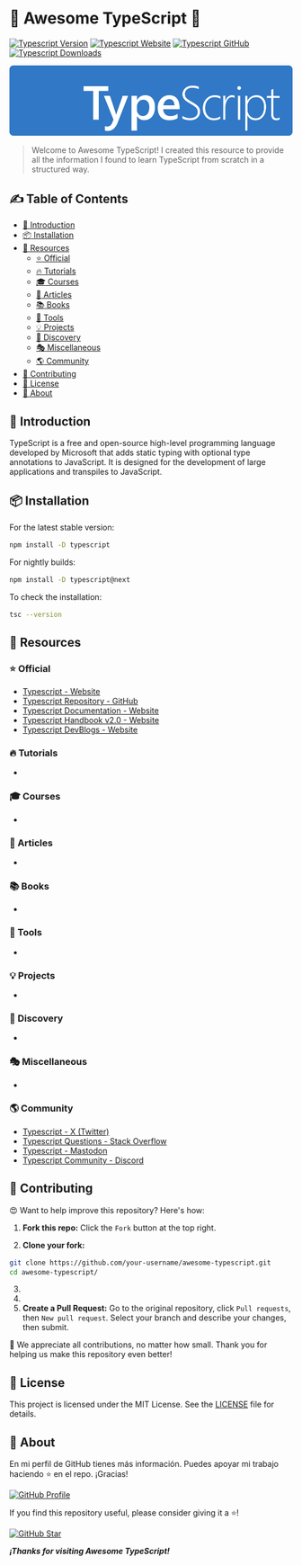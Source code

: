 # :star2: Awesome TypeScript :rocket:

[![Typescript Version](https://img.shields.io/npm/v/typescript?color=green&labelColor=black&label=Version)](https://www.npmjs.com/package/typescript)
[![Typescript Website](https://img.shields.io/website?url=https%3A%2F%2Fwww.typescriptlang.org%2F&up_message=Official&label=Website&labelColor=black&up_color=red)](https://www.typescriptlang.org/)
[![Typescript GitHub](https://img.shields.io/website?url=https%3A%2F%2Fgithub.com%2Fmicrosoft%2Ftypescript%2F&up_message=Typescript&up_color=blue&labelColor=black&label=GitHub)](https://github.com/microsoft/typescript/)
[![Typescript Downloads](https://img.shields.io/npm/dw/typescript.svg?color=FFD300&labelColor=black&label=Downloads)](https://www.npmjs.com/package/typescript)

![Typescript Banner](/media/ts-banner.png)

> Welcome to Awesome TypeScript! I created this resource to provide all the information I found to learn TypeScript from scratch in a structured way.

## :writing_hand: Table of Contents

- [:rocket: Introduction](#introduction)
- [:package: Installation](#installation)
- [:link: Resources](#resources)
  - [:star: Official](#official)
  - [:fire: Tutorials](#tutorials)
  - [:mortar_board: Courses](#courses)
  - [:memo: Articles](#articles)
  - [:books: Books](#books)
  - [:dart: Tools](#tools)
  - [:bulb: Projects](#projects)
  - [:mag_right: Discovery](#discovery)
  - [:performing_arts: Miscellaneous](#miscellaneous)
  - [:earth_americas: Community](#community)
- [:handshake: Contributing](#contributing)
- [:scroll: License](#license)
- [:sparkling_heart: About](#about)

<a id="Introduction"></a>
## :rocket: Introduction

TypeScript is a free and open-source high-level programming language developed by Microsoft that adds static typing with optional type annotations to JavaScript. It is designed for the development of large applications and transpiles to JavaScript.

<a id="Installation"></a>
## :package: Installation

For the latest stable version:

```bash
npm install -D typescript
```

For nightly builds:

```bash
npm install -D typescript@next
```

To check the installation:

```bash
tsc --version
```

<a id="Resources"></a>
## :link: Resources

<a id="Official"></a>
### :star: Official

- [Typescript - Website](https://www.typescriptlang.org/)
- [Typescript Repository - GitHub](https://github.com/microsoft/typescript/)
- [Typescript Documentation - Website](https://www.typescriptlang.org/docs/)
- [Typescript Handbook v2.0 - Website](https://www.typescriptlang.org/docs/handbook/intro.html)
- [Typescript DevBlogs - Website](https://devblogs.microsoft.com/typescript/)

<a id="Tutorials"></a>
### :fire: Tutorials

-

<a id="Courses"></a>
### :mortar_board: Courses

-

<a id="Articles"></a>
### :memo: Articles

-

<a id="Books"></a>
### :books: Books

-

<a id="Tools"></a>
### :dart: Tools

-

<a id="Projects"></a>
### :bulb: Projects

-

<a id="Discovery"></a>
### :mag_right: Discovery

-

<a id="Miscellaneous"></a>
### :performing_arts: Miscellaneous

-

<a id="Community"></a>
### :earth_americas: Community

- [Typescript - X (Twitter)](https://x.com/typescript)
- [Typescript Questions - Stack Overflow](https://stackoverflow.com/questions/tagged/typescript)
- [Typescript - Mastodon](https://fosstodon.org/@TypeScript)
- [Typescript Community - Discord](https://discord.com/invite/typescript)

<a id="Contributing"></a>
## :handshake: Contributing

:heart_eyes: Want to help improve this repository? Here's how:

1. **Fork this repo:** Click the ```Fork``` button at the top right.

2. **Clone your fork:**
```bash
git clone https://github.com/your-username/awesome-typescript.git
cd awesome-typescript/
```
3.
4.
5. **Create a Pull Request:** Go to the original repository, click ```Pull requests```, then ```New pull request```. Select your branch and describe your changes, then submit.

:raised_hands: We appreciate all contributions, no matter how small. Thank you for helping us make this repository even better!

<a id="License"></a>
## :scroll: License

This project is licensed under the MIT License. See the [LICENSE](./LICENSE.txt) file for details.

<a id="About"></a>
## :sparkling_heart: About

En mi perfil de GitHub tienes más información. Puedes apoyar mi trabajo haciendo :star: en el repo. ¡Gracias!

[![GitHub Profile](https://img.shields.io/website?url=https%3A%2F%2Fgithub.com%2Fmicrosoft%2Ftypescript%2F&up_message=Profile&up_color=14a1f6&labelColor=black&label=GitHub)](https://github.com/microsoft/typescript/)

If you find this repository useful, please consider giving it a :star:!

[![GitHub Star](https://img.shields.io/website?url=https%3A%2F%2Fgithub.com%2Fmicrosoft%2Ftypescript%2F&up_message=Star&up_color=yellow&labelColor=black&label=GitHub)](https://github.com/microsoft/typescript/)

***¡Thanks for visiting Awesome TypeScript!***
